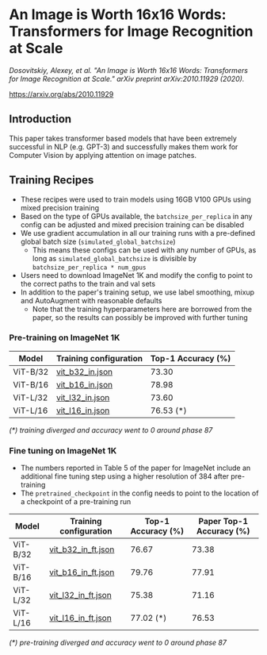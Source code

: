 # An Image is Worth 16x16 Words: Transformers for Image Recognition at Scale

*Dosovitskiy, Alexey, et al. "An Image is Worth 16x16 Words: Transformers for Image Recognition at Scale." arXiv preprint arXiv:2010.11929 (2020).* 

https://arxiv.org/abs/2010.11929

## Introduction

This paper takes transformer based models that have been extremely successful in NLP (e.g. GPT-3) and successfully makes them work for Computer Vision by applying attention on image patches.

## Training Recipes

- These recipes were used to train models using 16GB V100 GPUs using mixed precision training
- Based on the type of GPUs available, the `batchsize_per_replica` in any config can be adjusted and mixed precision training can be disabled
- We use gradient accumulation in all our training runs with a pre-defined global batch size (`simulated_global_batchsize`)
  - This means these configs can be used with any number of GPUs, as long as `simulated_global_batchsize` is divisible by `batchsize_per_replica * num_gpus`
- Users need to download ImageNet 1K and modify the config to point to the correct paths to the train and val sets
- In addition to the paper's training setup, we use label smoothing, mixup and AutoAugment with reasonable defaults
  - Note that the training hyperparameters here are borrowed from the paper, so the results can possibly be improved with further tuning

### Pre-training on ImageNet 1K

| Model | Training configuration | Top-1 Accuracy (%) |
| --- |--- | --- |
| ViT-B/32 | [vit_b32_in.json](vit_b32_in.json) | 73.30 |
| ViT-B/16 | [vit_b16_in.json](vit_b16_in.json) | 78.98 |
| ViT-L/32 | [vit_l32_in.json](vit_l32_in.json) | 73.60 |
| ViT-L/16 | [vit_l16_in.json](vit_l16_in.json) | 76.53 (\*)|

*(\*) training diverged and accuracy went to 0 around phase 87*

### Fine tuning on ImageNet 1K

- The numbers reported in Table 5 of the paper for ImageNet include an additional fine tuning step using a higher resolution of 384 after pre-training
- The `pretrained_checkpoint` in the config needs to point to the location of a checkpoint of a pre-training run

| Model | Training configuration | Top-1 Accuracy (%) | Paper Top-1 Accuracy (%)
| --- |--- | --- | --- |
| ViT-B/32 | [vit_b32_in_ft.json](vit_b32_in_ft.json) | 76.67 | 73.38 |
| ViT-B/16 | [vit_b16_in_ft.json](vit_b16_in_ft.json) | 79.76 | 77.91 |
| ViT-L/32 | [vit_l32_in_ft.json](vit_l32_in_ft.json) | 75.38 | 71.16 |
| ViT-L/16 | [vit_l16_in_ft.json](vit_l16_in_ft.json) | 77.02 (\*)| 76.53 |

*(\*) pre-training diverged and accuracy went to 0 around phase 87*
